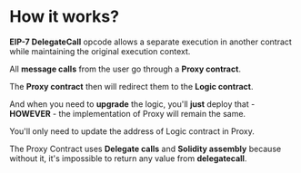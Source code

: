 # How it works?

**EIP-7 DelegateCall** opcode allows a separate execution in another contract while maintaining the original execution context.

All **message calls** from the user go through a **Proxy contract**.

The **Proxy contract** then will redirect them to the **Logic contract**.

And when you need to **upgrade** the logic, you'll **just** deploy that - **HOWEVER** - the implementation of Proxy will remain the same.

You'll only need to update the address of Logic contract in Proxy.

The Proxy Contract uses **Delegate calls** and **Solidity assembly** because without it, it's impossible to return any value from **delegatecall**.
